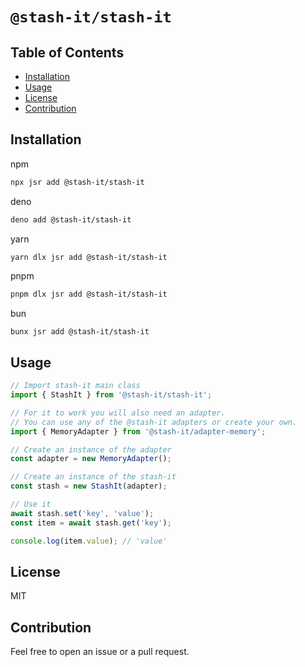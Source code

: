 # `@stash-it/stash-it`

## Table of Contents

- [Installation](#installation)
- [Usage](#usage)
- [License](#license)
- [Contribution](#contribution)

## Installation

npm
```bash
npx jsr add @stash-it/stash-it
```

deno
```bash
deno add @stash-it/stash-it
```

yarn
```bash
yarn dlx jsr add @stash-it/stash-it
```

pnpm
```bash
pnpm dlx jsr add @stash-it/stash-it
```

bun
```baash
bunx jsr add @stash-it/stash-it
```

## Usage

```typescript
// Import stash-it main class
import { StashIt } from '@stash-it/stash-it';

// For it to work you will also need an adapter.
// You can use any of the @stash-it adapters or create your own.
import { MemoryAdapter } from '@stash-it/adapter-memory';

// Create an instance of the adapter
const adapter = new MemoryAdapter();

// Create an instance of the stash-it
const stash = new StashIt(adapter);

// Use it
await stash.set('key', 'value');
const item = await stash.get('key');

console.log(item.value); // 'value'
```

## License

MIT

## Contribution

Feel free to open an issue or a pull request.

